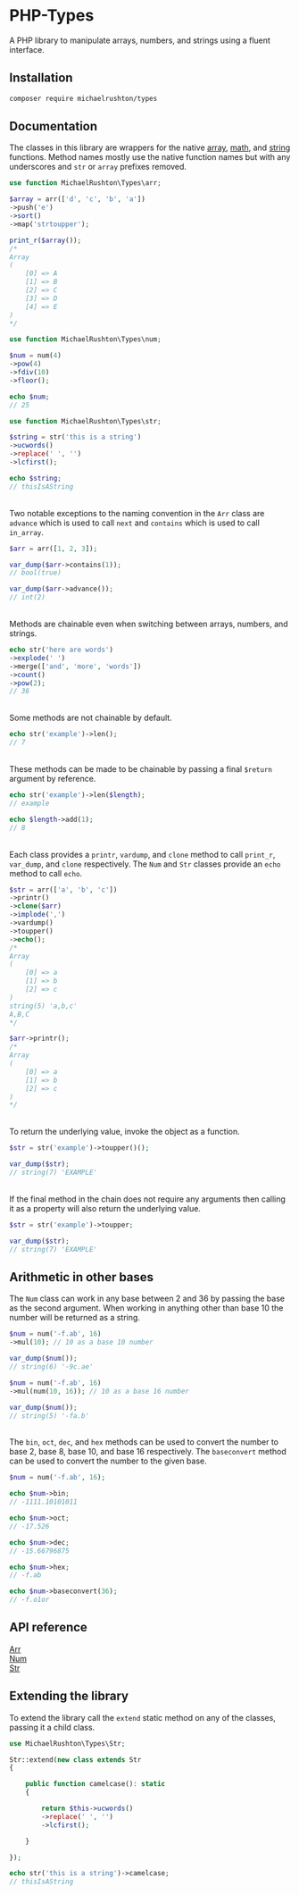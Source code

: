 # PHP-Types

A PHP library to manipulate arrays, numbers, and strings using a fluent interface.

## Installation

```bash
composer require michaelrushton/types
```

## Documentation

The classes in this library are wrappers for the native [array](https://www.php.net/manual/en/ref.array.php), [math](https://www.php.net/manual/en/ref.math.php), and [string](https://www.php.net/manual/en/ref.strings.php) functions. Method names mostly use the native function names but with any underscores and `str` or `array` prefixes removed.

```php
use function MichaelRushton\Types\arr;

$array = arr(['d', 'c', 'b', 'a'])
->push('e')
->sort()
->map('strtoupper');

print_r($array());
/*
Array
(
    [0] => A
    [1] => B
    [2] => C
    [3] => D
    [4] => E
)
*/
```

```php
use function MichaelRushton\Types\num;

$num = num(4)
->pow(4)
->fdiv(10)
->floor();

echo $num;
// 25
```

```php
use function MichaelRushton\Types\str;

$string = str('this is a string')
->ucwords()
->replace(' ', '')
->lcfirst();

echo $string;
// thisIsAString
```

\
Two notable exceptions to the naming convention in the `Arr` class are `advance` which is used to call `next` and `contains` which is used to call `in_array`.

```php
$arr = arr([1, 2, 3]);

var_dump($arr->contains(1));
// bool(true)

var_dump($arr->advance());
// int(2)
```

\
Methods are chainable even when switching between arrays, numbers, and strings.

```php
echo str('here are words')
->explode(' ')
->merge(['and', 'more', 'words'])
->count()
->pow(2);
// 36
```

\
Some methods are not chainable by default.

```php
echo str('example')->len();
// 7
```

\
These methods can be made to be chainable by passing a final `$return` argument by reference.

```php
echo str('example')->len($length);
// example

echo $length->add(1);
// 8
```

\
Each class provides a `printr`, `vardump`, and `clone` method to call `print_r`, `var_dump`, and `clone` respectively. The `Num` and `Str` classes provide an `echo` method to call `echo`.

```php
$str = arr(['a', 'b', 'c'])
->printr()
->clone($arr)
->implode(',')
->vardump()
->toupper()
->echo();
/*
Array
(
    [0] => a
    [1] => b
    [2] => c
)
string(5) 'a,b,c'
A,B,C
*/

$arr->printr();
/*
Array
(
    [0] => a
    [1] => b
    [2] => c
)
*/
```

\
To return the underlying value, invoke the object as a function.

```php
$str = str('example')->toupper()();

var_dump($str);
// string(7) 'EXAMPLE'
```

\
If the final method in the chain does not require any arguments then calling it as a property will also return the underlying value.

```php
$str = str('example')->toupper;

var_dump($str);
// string(7) 'EXAMPLE'
```

## Arithmetic in other bases

The `Num` class can work in any base between 2 and 36 by passing the base as the second argument. When working in anything other than base 10 the number will be returned as a string.

```php
$num = num('-f.ab', 16)
->mul(10); // 10 as a base 10 number

var_dump($num());
// string(6) '-9c.ae'

$num = num('-f.ab', 16)
->mul(num(10, 16)); // 10 as a base 16 number

var_dump($num());
// string(5) '-fa.b'
```

\
The `bin`, `oct`, `dec`, and `hex` methods can be used to convert the number to base 2, base 8, base 10, and base 16 respectively. The `baseconvert` method can be used to convert the number to the given base.

```php
$num = num('-f.ab', 16);

echo $num->bin;
// -1111.10101011

echo $num->oct;
// -17.526

echo $num->dec;
// -15.66796875

echo $num->hex;
// -f.ab

echo $num->baseconvert(36);
// -f.o1or
```

## API reference

[Arr](docs/arr.md)\
[Num](docs/num.md)\
[Str](docs/str.md)

## Extending the library

To extend the library call the `extend` static method on any of the classes, passing it a child class.

```php
use MichaelRushton\Types\Str;

Str::extend(new class extends Str
{

    public function camelcase(): static
    {

        return $this->ucwords()
        ->replace(' ', '')
        ->lcfirst();

    }

});

echo str('this is a string')->camelcase;
// thisIsAString
```
